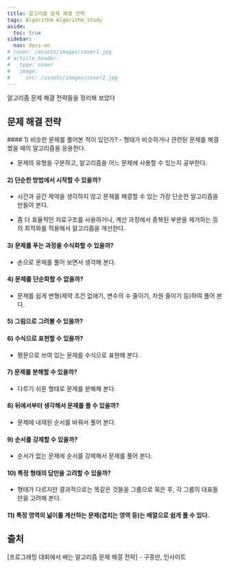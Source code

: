 ```yaml
---
title: 알고리즘 문제 해결 전략
tags: Algorithm Algorithm_Study
aside:
  toc: true
sidebar:
  nav: docs-en
# cover: /assets/images/cover1.jpg
# article_header:
#   type: cover
#   image:
#     src: /assets/images/cover2.jpg
---
```


알고리즘 문제 해결 전략들을 정리해 보았다

<!-- more -->
<h2 id="h1">문제 해결 전략</h2>
#### 1) 비슷한 문제를 풀어본 적이 있던가?
- 형태가 비슷하거나 관련된 문제를 해결했을 때의 알고리즘을 응용한다.

- 문제의 유형을 구분하고, 알고리즘을 어느 문제에 사용할 수 있는지 공부한다.

#### 2) 단순한 방법에서 시작할 수 있을까?
- 시간과 공간 제약을 생각하지 않고 문제를 해결할 수 있는 가장 단순한 알고리즘을 만들어 본다.

- 좀 더 효율적인 자료구조를 사용하거나, 계산 과정에서 중복된 부분을 제거하는 등의 최적화를 적용해서 알고리즘을 개선한다.

#### 3) 문제를 푸는 과정을 수식화할 수 있을까?
- 손으로 문제를 풀어 보면서 생각해 본다.

#### 4) 문제를 단순화할 수 없을까?
- 문제를 쉽게 변형(제약 조건 없애기, 변수의 수 줄이기, 차원 줄이기 등)하여 풀어 본다.

#### 5) 그림으로 그려볼 수 있을까?

#### 6) 수식으로 표현할 수 있을까?
- 평문으로 쓰여 있는 문제를 수식으로 표현해 본다.

#### 7) 문제를 분해할 수 있을까?
- 다루기 쉬운 형태로 문제를 분해해 본다.

#### 8) 뒤에서부터 생각해서 문제를 풀 수 있을까?
- 문제에 내재된 순서를 바꿔서 풀어 본다.

#### 9) 순서를 강제할 수 있을까?
- 순서가 없는 문제에 순서를 강제해서 문제를 풀어 본다.

#### 10) 특정 형태의 답만을 고려할 수 있을까?
- 형태가 다르지만 결과적으로는 똑같은 것들을 그룹으로 묶은 후, 각 그룹의 대표들만을 고려해 본다.

#### 11) 특정 영역의 넓이를 계산하는 문제(겹치는 영역 등)는 배열으로 쉽게 풀 수 있다.

<h2 id="h2">출처</h2>
[프로그래밍 대회에서 배는 알고리즘 문제 해결 전략] - 구종만, 인사이트